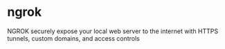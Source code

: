 # ngrok
NGROK securely expose your local web server to the internet with HTTPS tunnels, custom domains, and access controls
